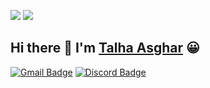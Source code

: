 

[![](https://visitor-badge.laobi.icu/badge?page_id=iamtalhaasghar.iamtalhaasghar)](https://github.com/iamtalhaasghar)
[![](https://img.shields.io/github/followers/iamtalhaasghar?label=Follow&style=social)](https://github.com/iamtalhaasghar)
## Hi there 👋 I'm [Talha Asghar](https://talhaasghar.me) 😀
[![Gmail Badge](https://img.shields.io/badge/-talhaasghar220@gmail.com-c14438?style=flat&logo=Gmail&logoColor=white)](mailto:talhaasghar220@gmail.com?subject=Saw%20Your%20Github%20Profile&body=I%20wanted%20to%20talk%20with%20%20you%20about... "Connect via Email")
[![Discord Badge](https://img.shields.io/badge/-@iam_tal-7289d9?style=flat&logo=Discord&logoColor=white)](https://discord.com/users/945910881043222538 "Contact on Discord")
